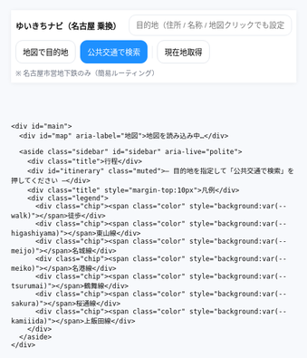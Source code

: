 <!doctype html>
<html lang="ja">
<head>
  <meta charset="utf-8" />
  <meta name="viewport" content="width=device-width,initial-scale=1,viewport-fit=cover" />
  <title>ゆいきちナビ — 名古屋 乗換（徒歩＋地下鉄＋徒歩）完全版</title>

  <!-- Leaflet CSS -->
  <link rel="stylesheet" href="https://unpkg.com/leaflet@1.9.4/dist/leaflet.css" />

  <style>
    :root{
      --accent:#1e90ff; --bg:#f7f9fc; --ink:#111; --card:#fff; --muted:#6b7280;
      --ok:#2ecc71; --warn:#ff9800; --danger:#e53935;
      --walk:#1e90ff; --subway:#6c5ce7; --higashiyama:#f1c40f; --meijo:#8e44ad; --meiko:#e67e22; --tsurumai:#00bcd4; --sakura:#e74c3c; --kamiiida:#795548;
    }
    html,body{height:100%;margin:0;background:var(--bg);color:var(--ink);font-family:system-ui,-apple-system,Segoe UI,Roboto,"Noto Sans JP",sans-serif;-webkit-font-smoothing:antialiased;-moz-osx-font-smoothing:grayscale}
    #app{height:100%;display:flex;flex-direction:column}
    header.toolbar{background:var(--card);box-shadow:0 1px 8px rgba(0,0,0,.06);padding:8px;position:relative;z-index:1000}
    .bar{display:flex;gap:8px;align-items:center;flex-wrap:wrap}
    .brand{font-weight:800;margin-right:6px}
    .ipt{padding:10px 12px;border:1px solid #e4e8ee;border-radius:12px;min-width:220px;flex:1 1 260px;background:#fff}
    .btn{padding:10px 12px;border:1px solid #dfe3ea;border-radius:12px;background:#fff;cursor:pointer;user-select:none}
    .btn.primary{background:var(--accent);border-color:var(--accent);color:#fff}
    .btn.ghost{background:transparent}
    .muted{font-size:12px;color:var(--muted)}
    .divider{width:1px;height:22px;background:#e9eef3}
    #main{position:relative;flex:1;min-height:480px}
    #map{position:absolute;inset:0;overflow:hidden;background:#eaeaea}

    /* 右サイド */
    .sidebar{position:absolute;right:12px;top:12px;z-index:1400;background:#fff;padding:10px;border-radius:14px;box-shadow:0 12px 30px rgba(0,0,0,0.12);width:380px;max-height:78vh;overflow:auto}
    .sidebar .title{font-weight:800;margin:4px 0}
    .seg{border-left:4px solid #ddd;padding:6px 8px;margin:6px 0}
    .seg.walk{border-color:var(--walk)}
    .seg.subway{border-color:var(--subway)}
    .badge{display:inline-block;border-radius:999px;padding:2px 8px;font-size:12px;background:#f3f4f6;margin-right:6px}
    .badge.line-東山線{background:var(--higashiyama);color:#111}
    .badge.line-名城線{background:var(--meijo);color:#fff}
    .badge.line-名港線{background:var(--meiko);color:#fff}
    .badge.line-鶴舞線{background:var(--tsurumai);color:#fff}
    .badge.line-桜通線{background:var(--sakura);color:#fff}
    .badge.line-上飯田線{background:var(--kamiiida);color:#fff}

    .legend{display:flex;gap:8px;flex-wrap:wrap}
    .legend .chip{display:flex;align-items:center;gap:6px;border:1px solid #eee;border-radius:999px;padding:4px 8px;font-size:12px;background:#fff}
    .color{width:12px;height:12px;border-radius:3px}

    @media(max-width:900px){.sidebar{width:min(92vw,420px);top:auto;bottom:12px;max-height:60vh}}
  </style>
</head>
<body>
  <div id="app">
    <header class="toolbar">
      <div class="bar">
        <div class="brand">ゆいきちナビ（名古屋 乗換）</div>
        <input id="to" class="ipt" placeholder="目的地（住所 / 名称 / 地図クリックでも設定可）" />
        <button id="set-to-map" class="btn">地図で目的地</button>
        <button id="search" class="btn primary">公共交通で検索</button>
        <span class="divider"></span>
        <button id="locate" class="btn">現在地取得</button>
        <span class="muted">※ 名古屋市営地下鉄のみ（簡易ルーティング）</span>
      </div>
    </header>

    <div id="main">
      <div id="map" aria-label="地図">地図を読み込み中…</div>

      <aside class="sidebar" id="sidebar" aria-live="polite">
        <div class="title">行程</div>
        <div id="itinerary" class="muted">— 目的地を指定して「公共交通で検索」を押してください —</div>
        <div class="title" style="margin-top:10px">凡例</div>
        <div class="legend">
          <div class="chip"><span class="color" style="background:var(--walk)"></span>徒歩</div>
          <div class="chip"><span class="color" style="background:var(--higashiyama)"></span>東山線</div>
          <div class="chip"><span class="color" style="background:var(--meijo)"></span>名城線</div>
          <div class="chip"><span class="color" style="background:var(--meiko)"></span>名港線</div>
          <div class="chip"><span class="color" style="background:var(--tsurumai)"></span>鶴舞線</div>
          <div class="chip"><span class="color" style="background:var(--sakura)"></span>桜通線</div>
          <div class="chip"><span class="color" style="background:var(--kamiiida)"></span>上飯田線</div>
        </div>
      </aside>
    </div>
  </div>

  <!-- Leaflet / Turf -->
  <script src="https://unpkg.com/leaflet@1.9.4/dist/leaflet.js"></script>
  <script src="https://cdn.jsdelivr.net/npm/@turf/turf@6/turf.min.js"></script>

  <script>
  // ============================================================
  // ゆいきちナビ（名古屋・乗換）完全版
  // ・現在地→最寄り駅（徒歩/OSRM）
  // ・地下鉄（名古屋市営のみ/固定グラフ+BFS最小乗換）
  // ・最寄り駅→目的地（徒歩/OSRM）
  // ・座標は Overpass API 一括取得（OSM）
  // ============================================================

  // ---- 地図初期化
  const map = L.map('map', { center:[35.1709,136.8815], zoom:12 });
  L.tileLayer('https://{s}.tile.openstreetmap.org/{z}/{x}/{y}.png', {
    maxZoom: 19, attribution: '© OpenStreetMap contributors', keepBuffer: 5
  }).addTo(map);

  // ---- UI要素
  const E = {
    to: document.getElementById('to'), search: document.getElementById('search'), setToMap: document.getElementById('set-to-map'),
    itinerary: document.getElementById('itinerary'), locate: document.getElementById('locate')
  };

  // ---- 状態
  const S = {
    dest: null, current: null,
    stationNodes: new Map(), // name -> {lat,lng}
    layers: { walk1:null, walk2:null, subway:null, markers:[] },
    clickMode: null
  };

  // ---- 名古屋市営地下鉄・駅配列（順序＝線の連結順）
  // ※ 一部はループや分岐。BFSはこの順序から隣接を組む
  const LINES = {
    '東山線': ["高畑","八田","岩塚","中村公園","中村日赤","本陣","亀島","名古屋","伏見","栄","新栄町","千種","今池","池下","覚王山","本山","東山公園","星ヶ丘","一社","上社","本郷","藤が丘"],
    '名城線': ["大曽根","平安通","志賀本通","黒川","名城公園","市役所","久屋大通","栄","矢場町","上前津","東別院","金山","新瑞橋","八事","名古屋大学","本山","自由ヶ丘","茶屋ヶ坂","砂田橋","ナゴヤドーム前矢田","大曽根"], // ループ
    '名港線': ["金山","東別院","上前津","六番町","日比野","名古屋港"],
    '鶴舞線': ["上小田井","庄内緑地公園","庄内通","浄心","浅間町","丸の内","伏見","大須観音","上前津","鶴舞","荒畑","御器所","川名","いりなか","八事","塩釜口","植田","原","平針","赤池"],
    '桜通線': ["中村区役所","名古屋","国際センター","丸の内","久屋大通","高岳","車道","今池","吹上","御器所","桜山","瑞穂区役所","新瑞橋","桜本町","鶴里","野並","鳴子北","相生山","神沢","徳重"],
    '上飯田線': ["平安通","上飯田"]
  };

  // ---- 色
  const LINE_COLOR = {
    '東山線': getComputedStyle(document.documentElement).getPropertyValue('--higashiyama').trim()||'#f1c40f',
    '名城線': getComputedStyle(document.documentElement).getPropertyValue('--meijo').trim()||'purple',
    '名港線': getComputedStyle(document.documentElement).getPropertyValue('--meiko').trim()||'#e67e22',
    '鶴舞線': getComputedStyle(document.documentElement).getPropertyValue('--tsurumai').trim()||'#00bcd4',
    '桜通線': getComputedStyle(document.documentElement).getPropertyValue('--sakura').trim()||'red',
    '上飯田線': getComputedStyle(document.documentElement).getPropertyValue('--kamiiida').trim()||'brown'
  };

  // ---- Overpassで名古屋エリアの地下鉄駅を一括取得
  async function loadStationsFromOverpass(){
    const bbox = '34.8,136.75,35.4,137.2'; // 名古屋周辺
    const q = `
      [out:json][timeout:25];
      (
        node["railway"~"station|halt"]["station"="subway"](${bbox});
        node["railway"="subway_entrance"](${bbox});
      );
      out body;`;
    const res = await fetch('https://overpass-api.de/api/interpreter', {method:'POST', body:q, headers:{'Content-Type':'text/plain'}});
    if(!res.ok) throw new Error('Overpass失敗 '+res.status);
    const j = await res.json();
    const mapByName = new Map();
    for(const el of j.elements||[]){
      const name = el.tags && (el.tags.name || el.tags['name:ja']);
      if(!name) continue;
      const lat = el.lat, lng = el.lon;
      // 既存があれば平均化して代表座標に
      if(mapByName.has(name)){
        const cur = mapByName.get(name);
        mapByName.set(name, {lat:(cur.lat+lat)/2, lng:(cur.lng+lng)/2});
      } else {
        mapByName.set(name, {lat, lng});
      }
    }
    S.stationNodes = mapByName;
    // 駅マーカー薄表示
    for(const [name,pt] of mapByName){
      const m = L.circleMarker([pt.lat,pt.lng],{radius:4,weight:1,opacity:.5,color:'#555',fillOpacity:.35});
      m.bindTooltip(name); m.addTo(map); S.layers.markers.push(m);
    }
  }

  // ---- 駅座標取得（未取得名はNominatimフォールバック）
  async function ensureStationCoord(name){
    if(S.stationNodes.has(name)) return S.stationNodes.get(name);
    // Nominatim フォールバック（名古屋限定ヒント）
    try{
      const url = 'https://nominatim.openstreetmap.org/search?format=json&limit=1&accept-language=ja&q='+encodeURIComponent('名古屋 地下鉄 '+name);
      const res = await fetch(url, {headers:{'Accept-Language':'ja'}});
      if(res.ok){
        const j = await res.json();
        if(j && j[0]){ const pt={lat:+j[0].lat, lng:+j[0].lon}; S.stationNodes.set(name,pt); return pt; }
      }
    }catch(e){}
    return null;
  }

  // ---- 目的地の座標解決
  async function geocodeAddress(q){
    const url='https://nominatim.openstreetmap.org/search?format=json&limit=1&accept-language=ja&q='+encodeURIComponent(q);
    const res=await fetch(url, {headers:{'Accept-Language':'ja'}});
    if(!res.ok) throw new Error('ジオコーディング失敗');
    const j=await res.json();
    if(!j||!j[0]) throw new Error('場所が見つかりません');
    return {lat:+j[0].lat, lng:+j[0].lon, label:j[0].display_name};
  }

  // ---- 最寄り駅探索
  function nearestStation(pt){
    let best=null, bestD=Infinity, bestLine=null;
    const p=turf.point([pt.lng, pt.lat]);
    // 候補は全駅名（LINEに含まれているもののみ優先）
    const allowed = new Set(Object.values(LINES).flat());
    for(const [name,coord] of S.stationNodes){
      if(!allowed.has(name)) continue;
      const d = turf.distance(p, turf.point([coord.lng,coord.lat]), {units:'kilometers'});
      if(d<bestD){ bestD=d; best={name, ...coord}; }
    }
    return best; // {name,lat,lng}
  }

  // ---- 地下鉄グラフ構築（駅 -> 隣接駅。線情報も保持）
  function buildGraph(){
    const adj = new Map(); // name -> Array<{to, line}>
    const push = (a,b,line)=>{
      if(!adj.has(a)) adj.set(a,[]);
      adj.get(a).push({to:b,line});
    };
    for(const [line, arr] of Object.entries(LINES)){
      for(let i=0;i<arr.length-1;i++){
        const a=arr[i], b=arr[i+1];
        push(a,b,line); push(b,a,line);
      }
      // 名城線はループ末尾も繋ぐ
      if(line==='名城線' && arr[0]!==arr[arr.length-1]){
        push(arr[0], arr[arr.length-1], line);
        push(arr[arr.length-1], arr[0], line);
      }
    }
    return adj;
  }

  // ---- 最小乗換（優先）+ 駅数（次優先）BFS
  function findSubwayRoute(fromName, toName, maxTransfers=3){
    const adj = buildGraph();
    const q = [];
    const seen = new Map(); // key:name|line -> {transfers, stops, prev, prevLine}
    // 初期：どのラインからでも開始（駅が複数ラインに属す場合に対応）
    const starts = (adj.get(fromName)||[]).map(e=>e.line);
    const uniqStarts = Array.from(new Set(starts.length?starts:['*']));
    for(const ln of uniqStarts){
      const key=fromName+'|'+ln; seen.set(key,{transfers:0,stops:0,prev:null,prevLine:ln});
      q.push({name:fromName,line:ln,transfers:0,stops:0});
    }
    while(q.length){
      const cur = q.shift();
      if(cur.name===toName){
        // 復元（lineが'*'の可能性も考慮）
        return reconstruct(fromName, cur.name, cur.line, seen);
      }
      for(const e of (adj.get(cur.name)||[])){
        const nextLine = e.line;
        const willTransfer = (cur.line!=='*' && nextLine!==cur.line) ? 1:0;
        const nt = cur.transfers + willTransfer;
        if(nt>maxTransfers) continue;
        const ns = cur.stops + 1;
        const key = e.to+'|'+nextLine;
        const prev = seen.get(key);
        if(!prev || (nt<prev.transfers) || (nt===prev.transfers && ns<prev.stops)){
          seen.set(key,{transfers:nt,stops:ns,prev:cur.name+'|'+cur.line,prevLine:nextLine});
          q.push({name:e.to,line:nextLine,transfers:nt,stops:ns});
        }
      }
    }
    return null;
  }
  function reconstruct(start, end, endLine, seen){
    const path=[]; let key=end+'|'+endLine; let lastLine=endLine;
    while(key){
      const [name,line] = key.split('|');
      path.push({name, line:lastLine});
      const rec = seen.get(key); key = rec && rec.prev; lastLine = rec && rec.prevLine; if(name===start) break;
    }
    path.reverse();
    // 線ごとにまとめてセグメント化
    const segments=[]; let cur=null;
    for(const p of path){
      if(!cur) cur={line:p.line, stops:[p.name]};
      else if(p.line===cur.line){ cur.stops.push(p.name); }
      else { segments.push(cur); cur={line:p.line, stops:[p.name]}; }
    }
    if(cur) segments.push(cur);
    return {segments};
  }

  // ---- OSRM 徒歩ルート
  async function fetchFootRoute(a,b){
    const url = `https://router.project-osrm.org/route/v1/foot/${a.lng},${a.lat};${b.lng},${b.lat}?overview=full&geometries=geojson&steps=false`;
    const res = await fetch(url);
    if(!res.ok) throw new Error('OSRM失敗');
    const j = await res.json();
    if(j.code!=='Ok' || !j.routes || !j.routes[0]) throw new Error('徒歩ルートなし');
    const r=j.routes[0];
    return { coords: r.geometry.coordinates.map(c=>[c[1],c[0]]), dist:r.distance, dur:r.duration };
  }

  // ---- 表示用：レイヤー管理
  function clearLayers(){
    for(const k of ['walk1','walk2','subway']){ const l=S.layers[k]; if(l){ try{ map.removeLayer(l) }catch(e){} S.layers[k]=null; } }
  }
  function drawWalk(coords, which){
    const line = L.polyline(coords,{color:getComputedStyle(document.documentElement).getPropertyValue('--walk').trim()||'#1e90ff', weight:6, opacity:.9});
    line.addTo(map); S.layers[which]=line; return line;
  }
  async function drawSubway(segments){
    const polylines=[];
    for(const seg of segments){
      const color = LINE_COLOR[seg.line] || '#6c5ce7';
      const pts=[];
      for(const name of seg.stops){
        const pt = await ensureStationCoord(name);
        if(pt) pts.push([pt.lat, pt.lng]);
      }
      if(pts.length>=2){
        const pl=L.polyline(pts,{color, weight:6, opacity:.95}); pl.addTo(map); polylines.push(pl);
      }
    }
    // グループ化
    const g=L.layerGroup(polylines).addTo(map); S.layers.subway=g; return g;
  }

  // ---- 距離/時間/運賃の概算（簡易）
  function fmtDist(m){ return m>=1000? (m/1000).toFixed(2)+" km" : Math.round(m)+" m" }
  function fmtDur(s){ const m=Math.round(s/60); return m<60? `${m}分` : `${Math.floor(m/60)}時間${m%60}分`; }
  function estimateSubwayTime(segments){
    // 駅間 90秒 + 列車内平均 32km/h として概算
    let stops=0, distKm=0;
    for(const seg of segments){
      stops += Math.max(0, seg.stops.length-1);
      // 座標から距離推定（直線）
      for(let i=0;i<seg.stops.length-1;i++){
        const a=S.stationNodes.get(seg.stops[i]); const b=S.stationNodes.get(seg.stops[i+1]);
        if(a&&b){ distKm += turf.distance(turf.point([a.lng,a.lat]), turf.point([b.lng,b.lat]), {units:'kilometers'}); }
      }
    }
    const cruise = (distKm/32)*3600; // 秒
    const dwell = stops * 90; // 停車
    return {seconds: cruise + dwell, stops};
  }
  function estimateFare(stops){
    // 超簡易：210円 + 20円*停車数（上限 340円）※目安
    return Math.min(340, 210 + stops*20);
  }

  // ---- 行程レンダリング
  function renderItinerary({startPt, startStation, segments, endStation, endPt, walk1, walk2}){
    const est = estimateSubwayTime(segments);
    const fare = estimateFare(est.stops);
    const walk1m = walk1? fmtDist(walk1.dist) : '—';
    const walk2m = walk2? fmtDist(walk2.dist) : '—';
    const totalSec = (walk1?walk1.dur:0) + est.seconds + (walk2?walk2.dur:0);

    const frag = [];
    frag.push(`<div class="seg walk"><span class="badge">徒歩</span> 現在地 → <b>${startStation.name}</b>（${walk1m} / ${walk1?fmtDur(walk1.dur):'—'}）</div>`);
    for(const seg of segments){
      frag.push(`<div class="seg subway"><span class="badge line-${seg.line}">${seg.line}</span> ${seg.stops[0]} → ${seg.stops[seg.stops.length-1]}（${seg.stops.length-1}駅）</div>`);
    }
    frag.push(`<div class="seg walk"><span class="badge">徒歩</span> <b>${endStation.name}</b> → 目的地（${walk2m} / ${walk2?fmtDur(walk2.dur):'—'}）</div>`);
    frag.push(`<div style="margin-top:8px"><b>合計所要時間</b>：${fmtDur(totalSec)}　<b>概算運賃</b>：${fare.toLocaleString()}円　<b>乗換回数</b>：${Math.max(0, segments.length-1)}回</div>`);
    E.itinerary.innerHTML = frag.join('');
  }

  // ---- 検索メイン
  async function search(){
    try{
      if(!S.current){ await locate(); }
      if(!S.dest){
        const q = (E.to.value||'').trim(); if(!q) throw new Error('目的地を入力、または地図で選択してください');
        S.dest = await geocodeAddress(q);
        L.marker([S.dest.lat,S.dest.lng]).addTo(map).bindPopup('目的地').openPopup();
      }
      clearLayers();

      // 1) 最寄り駅（出発側・到着側）
      const startStation = nearestStation(S.current);
      const endStation = nearestStation(S.dest);
      if(!startStation||!endStation) throw new Error('駅情報の取得に失敗しました');

      // 2) 地下鉄ルート（最小乗換優先 / 最大3回）
      const rr = findSubwayRoute(startStation.name, endStation.name, 3);
      if(!rr) throw new Error('地下鉄ルートが見つかりません');

      // 3) 徒歩（現在地→出発駅、到着駅→目的地）
      const [walk1, walk2] = await Promise.all([
        fetchFootRoute(S.current, startStation),
        fetchFootRoute(endStation, S.dest)
      ]);

      // 4) 描画
      const l1 = drawWalk(walk1.coords,'walk1');
      const sub = await drawSubway(rr.segments);
      const l2 = drawWalk(walk2.coords,'walk2');

      // 表示範囲
      const g = L.featureGroup([l1,sub,l2]);
      map.fitBounds(g.getBounds(),{padding:[40,40]});

      // 行程
      renderItinerary({startPt:S.current, startStation, segments:rr.segments, endStation, endPt:S.dest, walk1, walk2});

    }catch(e){
      console.error(e);
      E.itinerary.innerHTML = `<span style="color:#e53935">検索失敗：${e.message||e}</span>`;
    }
  }

  // ---- 現在地
  async function locate(){
    return new Promise((res,rej)=>{
      if(!navigator.geolocation){ rej(new Error('この端末は位置情報に対応していません')); return; }
      navigator.geolocation.getCurrentPosition(p=>{
        S.current = {lat:p.coords.latitude, lng:p.coords.longitude};
        L.marker([S.current.lat,S.current.lng]).addTo(map).bindPopup('現在地').openPopup();
        map.setView([S.current.lat,S.current.lng], 14);
        res();
      }, err=>{ rej(new Error('現在地が取得できませんでした')) }, {enableHighAccuracy:true, timeout:15000});
    });
  }

  // ---- 目的地：地図クリック
  E.setToMap.addEventListener('click',()=>{
    S.clickMode = 'dest';
    E.itinerary.innerHTML = '地図をクリックして目的地を選んでください…';
  });
  map.on('click', (ev)=>{
    if(S.clickMode==='dest'){
      S.dest = {lat:ev.latlng.lat, lng:ev.latlng.lng, label:'地図で選択'};
      L.marker([S.dest.lat,S.dest.lng]).addTo(map).bindPopup('目的地').openPopup();
      S.clickMode=null; E.itinerary.innerHTML='目的地が選択されました。検索を実行できます。';
    }
  });

  // ---- イベント
  E.search.addEventListener('click', search);
  E.locate.addEventListener('click', locate);

  // ---- 起動時：OSMから駅を取っておく
  (async ()=>{ try { await loadStationsFromOverpass(); } catch(e){ console.warn(e); } })();

  </script>
</body>
</html>
